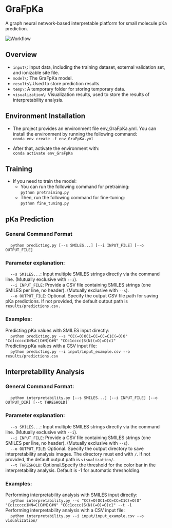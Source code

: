 
# GraFpKa
A graph neural network-based interpretable platform for small molecule pKa prediction. 
  
![Workflow](https://github.com/Our-Stars/GraFpKa/blob/master/images/Workflow.png)  

## Overview
* `input\`: Input data, including the training dataset, external validation set, and ionizable site file.  
* `model\`: The GraFpKa model.
* `results\`:Used to store prediction results.
* `temp\`: A temporary folder for storing temporary data.  
* `visualization\`: Visualization results, used to store the results of interpretability analysis.
  
## Environment Installation
* The project provides an environment file env_GraFpKa.yml. You can install the environment by running the following command:  
`conda env create -f env_GraFpKa.yml`   
  
* After that, activate the environment with:  
`conda activate env_GraFpKa`  
  
## Training 
* If you need to train the model:  
  - You can run the following command for pretraining:   
`python pretraining.py`  
  - Then, run the following command for fine-tuning:  
`python fine_tuning.py`  

## pKa Prediction
### General Command Format 
&nbsp;&nbsp;&nbsp;&nbsp;`python predicting.py [--s SMILES...] [--i INPUT_FILE] [--o OUTPUT_FILE]`  
### Parameter explanation:  
&nbsp;&nbsp;&nbsp;&nbsp;`--s SMILES...`: Input multiple SMILES strings directly via the command line. (Mutually exclusive with `--i`).  
&nbsp;&nbsp;&nbsp;&nbsp;`--i INPUT_FILE`: Provide a CSV file containing SMILES strings (one SMILES per line, no header). (Mutually exclusive with `--s`).  
&nbsp;&nbsp;&nbsp;&nbsp;`--o OUTPUT_FILE`: Optional. Specify the output CSV file path for saving pKa predictions. If not provided, the default output path is `results/predictions.csv. ` 
### Examples:  
Predicting pKa values with SMILES input directly:  
&nbsp;&nbsp;&nbsp;&nbsp;`python predicting.py --s "CC(=O)OC1=CC=CC=C1C(=O)O" "Cc1ccccc1NN=C(C#N)C#N" "COc1cccc(S(N)(=O)=O)c1"`  
Predicting pKa values with a CSV input file:  
&nbsp;&nbsp;&nbsp;&nbsp;`python predicting.py --i input/input_example.csv --o results/predictions.csv`  

## Interpretability Analysis  
### General Command Format:
&nbsp;&nbsp;&nbsp;&nbsp;`python interpretability.py [--s SMILES...] [--i INPUT_FILE] [--o OUTPUT_DIR] [--t THRESHOLD]`  
### Parameter explanation:  
&nbsp;&nbsp;&nbsp;&nbsp;`--s SMILES...`: Input multiple SMILES strings directly via the command line.  (Mutually exclusive with `--i`).  
&nbsp;&nbsp;&nbsp;&nbsp;`--i INPUT_FILE`: Provide a CSV file containing SMILES strings (one SMILES per line, no header). (Mutually exclusive with `--s`).  
&nbsp;&nbsp;&nbsp;&nbsp;`--o OUTPUT_FILE`: Optional. Specify the output directory to save interpretability analysis images. The directory must end with `/`. If not provided, the default output path is `visualization/`.  
&nbsp;&nbsp;&nbsp;&nbsp;`--t THRESHOLD`: Optional.Specify the threshold for the color bar in the interpretability analysis. Default is -1 for automatic thresholding.  
### Examples:  
Performing interpretability analysis with SMILES input directly:  
&nbsp;&nbsp;&nbsp;&nbsp;`python interpretability.py --s "CC(=O)OC1=CC=CC=C1C(=O)O" "Cc1ccccc1NN=C(C#N)C#N" "COc1cccc(S(N)(=O)=O)c1" --t -1`  
Performing interpretability analysis with a CSV input file:  
&nbsp;&nbsp;&nbsp;&nbsp;`python interpretability.py --i input/input_example.csv --o visualization/`  
